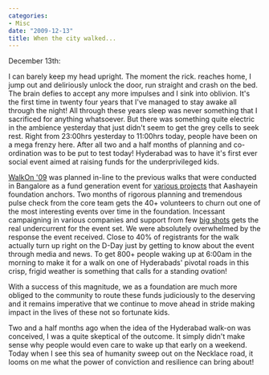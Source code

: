 ```yaml
---
categories:
- Misc
date: "2009-12-13"
title: When the city walked...
---
```


December 13th:

I can barely keep my head upright. The moment the rick. reaches home, I jump out and deliriously unlock the door, run straight and crash on the bed. The brain defies to accept any more impulses and I sink into oblivion. It's the first time in twenty four years that I've managed to stay awake all through the night! All through these years sleep was never something that I sacrificed for anything whatsoever. But there was something quite electric in the ambience yesterday that just didn't seem to get the grey cells to seek rest. Right from 23:00hrs yesterday to 11:00hrs today, people have been on a mega frenzy here. After all two and a half months of planning and co-ordination was to be put to test today! Hyderabad was to have it's first ever social event aimed at raising funds for the underprivileged kids.

[WalkOn '09](http://in.aashayeinfoundation.org/walk-for-a-cause/) was planned in-line to the previous walks that were conducted in Bangalore as a fund generation event for [various projects](http://in.aashayeinfoundation.org/home/programs) that Aashayein foundation anchors. Two months of rigorous planning and tremendous pulse check from the core team gets the 40+ volunteers to churn out one of the most interesting events over time in the foundation. Incessant campaigning in various companies and support from few [big shots](http://in.aashayeinfoundation.org/walk-for-a-cause/partners) gets the real undercurrent for the event set. We were absolutely overwhelmed by the response the event received. Close to 40% of registrants for the walk actually turn up right on the D-Day just by getting to know about the event through media and news. To get 800+ people waking up at 6:00am in the morning to make it for a walk on one of Hyderabads' pivotal roads in this crisp, frigid weather is something that calls for a standing ovation!

With a success of this magnitude, we as a foundation are much more obliged to the community to route these funds judiciously to the deserving and it remains imperative that we continue to move ahead in stride making impact in the lives of these not so fortunate kids.

Two and a half months ago when the idea of the Hyderabad walk-on was conceived, I was a quite skeptical of the outcome. It simply didn't make sense why people would even care to wake up that early on a weekend. Today when I see this sea of humanity sweep out on the Necklace road, it looms on me what the power of conviction and resilience can bring about!

